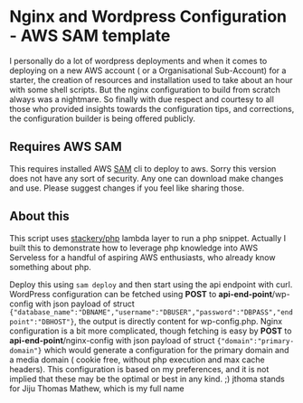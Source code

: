 # Nginx and Wordpress Configuration - AWS SAM template

I personally do a lot of wordpress deployments and when it comes to deploying on a new AWS account ( or a Organisational Sub-Account) for a starter, the creation of resources and installation used to take about an hour with some shell scripts. But the nginx configuration to build from scratch always was a nightmare. So finally with due respect and courtesy to all those who provided insights towards the configuration tips, and corrections, the configuration builder is being offered publicly.

## Requires AWS SAM 

This requires installed AWS [SAM](https://docs.aws.amazon.com/serverless-application-model/latest/developerguide/serverless-sam-cli-install.html) cli to deploy to aws. Sorry this version does not have any sort of security. Any one can download make changes and use. Please suggest changes if you feel like sharing those. 

## About this

This script uses [stackery/php](https://github.com/stackery/php-lambda-layer) lambda layer to run a php snippet. Actually I built this to demonstrate how to leverage php knowledge into AWS Serveless for a handful of aspiring AWS enthusiasts, who already know something about php. 

Deploy this using ```sam deploy``` and then start using the api endpoint with curl. WordPress configuration can be fetched using <b>POST</b> to <b>api-end-point</b>/wp-config with json payload of struct ```{"database_name":"DBNAME","username":"DBUSER","password":"DBPASS","endpoint":"DBHOST"}```, the output is directly content for wp-config.php. Nginx configuration is a bit more complicated, though fetching is easy by <b>POST</b> to <b>api-end-point</b>/nginx-config with json payload of struct ```{"domain":"primary-domain"}``` which would generate a configuration for the primary domain and a media domain ( cookie free, without php execution and max cache headers). This configuration is based on my preferences, and it is not implied that these may be the optimal or best in any kind.  ;) jthoma stands for Jiju Thomas Mathew, which is my full name
